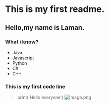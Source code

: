 # This is my first readme.
## Hello,my name is Laman.
### What i know?
* Java
* Javascript
* Python
* C#
* C++
### This is my first code line
>print('Hello everyone')
![image.png](https://www.google.com/url?sa=i&url=https%3A%2F%2Fwww.moscvettorg.com%2Fproduct%2F31-kompliment&psig=AOvVaw39Fk7uImYJo80BKOJkVVKa&ust=1692972662206000&source=images&cd=vfe&opi=89978449&ved=0CBAQjRxqFwoTCNjY5J3Q9oADFQAAAAAdAAAAABAE)
